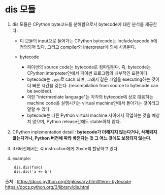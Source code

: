 # dis 모듈

1. dis 모듈은 CPython byte코드를 분해함으로서 bytecode에 대한 분석을 제공한다.
	* 이 모듈의 input으로 들어가는 CPython bytecode는 Include/opcode.h에 정의되어 있다. 그리고 compiler와 interpreter에 의해 사용된다. 

	* bytecode
		- 파이썬의 source code는 bytecode로 컴파일된다. 즉, bytecode는 CPython interpreter안에서 파이썬 프로그램의 내부적인 표현이다.
		- bytecode는 ```.pyc```로 cach 되며, 그래서 같은 파일을 executing하는 것이 더 빠른 시간을 갖는다. (recompilation from source to bytecode can be avoided).
		- 이런 "intermediate language"는 각각의 bytecode에 상호 대응하는 machine code를 실행시키는 virtual machine안에서 돌아가는 것이라고 말할 수 있다.
		- bytecode는 다른 Python virtual machine 사이에서 작업하는 것을 예상치 않으며, Python release간에도 stable하지 않다.

2. CPython inplementation detail
: **bytecode가 더해지지 않는다거나, 삭제되지 않는다거나, Python 버전에 따라 바뀐다는 것 그 어느 것에도 보장되지 않는다.**

3. 3.6버전에서는 각 instruction에게 2byte씩 할당하고 있다.

4. example:
```python3
	dis.dis(func)
	dis.dis('a += b')
```
출처 : 
<https://docs.python.org/3/glossary.html#term-bytecode>
<https://docs.python.org/3/library/dis.html>
